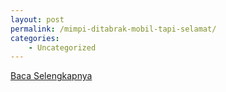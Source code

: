 ```yaml
---
layout: post
permalink: /mimpi-ditabrak-mobil-tapi-selamat/
categories:
    - Uncategorized
---
```


[Baca Selengkapnya](/06)